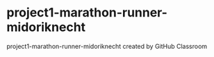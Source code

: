 # project1-marathon-runner-midoriknecht
project1-marathon-runner-midoriknecht created by GitHub Classroom
